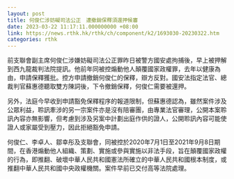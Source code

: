 ```yaml
---
layout: post
title: 何俊仁涉妨礙司法公正　遭撤銷保釋須還押候審
date: 2023-03-22 11:17:11.000000000 +08:00
link: https://news.rthk.hk/rthk/ch/component/k2/1693030-20230322.htm
categories: rthk
---
```


前支聯會副主席何俊仁涉嫌妨礙司法公正罪昨日被警方國安處拘捕後，早上被押解到西九龍裁判法院提訊。他前年同被控煽動他人顛覆國家政權罪，去年以健康為由，申請保釋獲批。控方申請撤銷何俊仁的保釋，辯方反對。國安法指定法官、總裁判官蘇惠德聽取雙方陳詞後，下令撤銷保釋，何俊仁需要被還押。

另外，法庭今早收到申請豁免保釋程序的報道限制，但蘇惠德認為，雖然案件涉及公眾利益，聆訊牽涉的另一宗案件亦是沒有陪審團，由專業法官審理，公開本案聆訊內容亦無影響，但考慮到涉及另案中計劃出庭作供的證人，公開聆訊內容可能使證人或家屬受到壓力，因此拒絕豁免申請。

何俊仁、李卓人、鄒幸彤及支聯會，同被控於2020年7月1日至2021年9月8日期間，在香港煽動他人組織、策劃、實施或參與實施以非法手段，旨在顛覆國家政權的行為，即推翻、破壞中華人民共和國憲法所確立的中華人民共和國根本制度，或推翻中華人民共和國中央政權機關。案件早前已交付高等法院處理。
